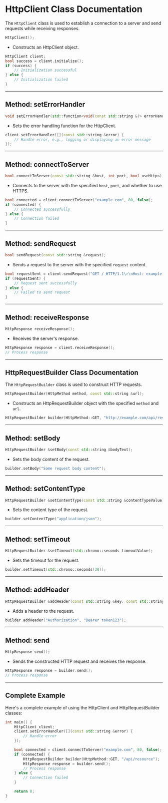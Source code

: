 # HttpClient Class Documentation

The `HttpClient` class is used to establish a connection to a server and send requests while receiving responses.

```cpp
HttpClient();
```

- Constructs an HttpClient object.

```cpp
HttpClient client;
bool success = client.initialize();
if (success) {
    // Initialization successful
} else {
    // Initialization failed
}
```

---

## Method: setErrorHandler

```cpp
void setErrorHandler(std::function<void(const std::string &)> errorHandler);
```

- Sets the error handling function for the HttpClient.

```cpp
client.setErrorHandler([](const std::string &error) {
    // Handle error, e.g., logging or displaying an error message
});
```

---

## Method: connectToServer

```cpp
bool connectToServer(const std::string &host, int port, bool useHttps);
```

- Connects to the server with the specified `host`, `port`, and whether to use HTTPS.

```cpp
bool connected = client.connectToServer("example.com", 80, false);
if (connected) {
    // Connected successfully
} else {
    // Connection failed
}
```

---

## Method: sendRequest

```cpp
bool sendRequest(const std::string &request);
```

- Sends a request to the server with the specified `request` content.

```cpp
bool requestSent = client.sendRequest("GET / HTTP/1.1\r\nHost: example.com\r\n\r\n");
if (requestSent) {
    // Request sent successfully
} else {
    // Failed to send request
}
```

---

## Method: receiveResponse

```cpp
HttpResponse receiveResponse();
```

- Receives the server's response.

```cpp
HttpResponse response = client.receiveResponse();
// Process response
```

---

## HttpRequestBuilder Class Documentation

The `HttpRequestBuilder` class is used to construct HTTP requests.

```cpp
HttpRequestBuilder(HttpMethod method, const std::string &url);
```

- Constructs an HttpRequestBuilder object with the specified `method` and `url`.

```cpp
HttpRequestBuilder builder(HttpMethod::GET, "http://example.com/api/resource");
```

---

## Method: setBody

```cpp
HttpRequestBuilder &setBody(const std::string &bodyText);
```

- Sets the body content of the request.

```cpp
builder.setBody("Some request body content");
```

---

## Method: setContentType

```cpp
HttpRequestBuilder &setContentType(const std::string &contentTypeValue);
```

- Sets the content type of the request.

```cpp
builder.setContentType("application/json");
```

---

## Method: setTimeout

```cpp
HttpRequestBuilder &setTimeout(std::chrono::seconds timeoutValue);
```

- Sets the timeout for the request.

```cpp
builder.setTimeout(std::chrono::seconds(30));
```

---

## Method: addHeader

```cpp
HttpRequestBuilder &addHeader(const std::string &key, const std::string &value);
```

- Adds a header to the request.

```cpp
builder.addHeader("Authorization", "Bearer token123");
```

---

## Method: send

```cpp
HttpResponse send();
```

- Sends the constructed HTTP request and receives the response.

```cpp
HttpResponse response = builder.send();
// Process response
```

---

## Complete Example

Here's a complete example of using the HttpClient and HttpRequestBuilder classes:

```cpp
int main() {
    HttpClient client;
    client.setErrorHandler([](const std::string &error) {
        // Handle error
    });

    bool connected = client.connectToServer("example.com", 80, false);
    if (connected) {
        HttpRequestBuilder builder(HttpMethod::GET, "/api/resource");
        HttpResponse response = builder.send();
        // Process response
    } else {
        // Connection failed
    }

    return 0;
}
```
